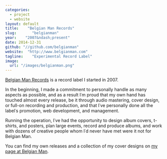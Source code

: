 ```yaml
---
categories:
  - project
  - website
layout: default
title:    "Belgian Man Records"
slug:       "belgianman"
year:    "2007&ndash;present"
date: 2014-12-31
github: "//github.com/belgianman"
website:  "http://www.belgianman.com"
tagline:    "Experimental Record Label"
image:
  url: "/images/belgianman.png"
---
```

<a href="http://belgianman.com/">Belgian Man Records</a> is a record label I started in 2007.

In the beginning, I made a commitment to personally handle as many aspects as possible, and as a result I&#8127;m proud that my own hand has touched almost every release, be it through audio mastering, cover design, or full-on recording and production, and that I&#8127;ve personally done all the label&#8127;s promotion, web development, and management.

Running the operation, I&#8127;ve had the opportunity to design album covers, t-shirts, and posters, plan large events, record and produce albums, and work with dozens of creative people whom I&#8127;d never have met were it not for Belgian Man.

You can find my own releases and a collection of my cover designs on <a href="http://belgianman.com/monks">my page at Belgian Man</a>.
